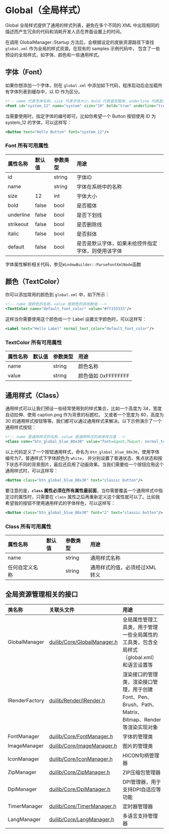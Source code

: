 # Global（全局样式）

Global 全局样式提供了通用的样式列表，避免在多个不同的 XML 中出现相同的描述而产生冗余的代码和消耗开发人员在界面设置上的时间。

在调用 GlobalManager::Startup 方法后，会根据设定的皮肤资源路径下查找 `global.xml` 作为全局的样式资源。在现有的 samples 示例代码中，
包含了一些预设的全局样式，如字体、颜色和一些通用样式。

## 字体（Font）

如果你想添加一个字体，则在 `global.xml` 中添加如下代码，程序启动后会加载所有字体列表到缓存中，以 ID 作为区分。

```xml
<!-- name 代表字体名称，size 代表字体大小，bold 代表是否粗体，underline 代表是否包含下划线 -->
<Font id="system_12" name="system" size="10" bold="true" underline="true"/>
```

当需要使用时，指定字体的编号即可。比如你希望一个 Button 按钮使用 ID 为 system_12 的字体，可以这样写：

```xml
<Button text="Hello Button" font="system_12"/>
```

### Font 所有可用属性

| 属性名称 | 默认值 | 参数类型 | 用途 |
| :--- | :--- | :--- | :--- |
| id | | string | 字体ID |
| name | | string | 字体在系统中的名称 |
| size | 12 | int | 字体大小 |
| bold | false | bool | 是否粗体 |
| underline | false | bool | 是否下划线 |
| strikeout | false | bool | 是否删除线 |
| italic | false | bool | 是否斜体 |
| default | false | bool | 是否是默认字体，如果未给控件指定字体，则使用该字体 |

字体属性解析相关代码，参见`WindowBuilder::ParseFontXmlNode`函数
## 颜色（TextColor）

你可以添加常用的颜色到 `global.xml` 中，如下所示：

```xml
<!-- name 是颜色的名称，value 是颜色的具体数值 -->
<TextColor name="default_font_color" value="#ff333333"/>
```

这样当你需要使用这个颜色给一个 Label 设置文字颜色时，可以这样写：

```xml
<Label text="Hello Label" normal_text_color="default_font_color"/>
```

### TextColor 所有可用属性

| 属性名称 | 默认值 | 参数类型 | 用途 |
| :--- | :--- | :--- | :--- |
| name | | string | 颜色名称 |
| value | | string | 颜色值如 0xFFFFFFFF |

## 通用样式（Class）

通用样式可以让我们预设一些经常使用到的样式集合，比如一个高度为 34，宽度自动拉伸、使用 caption.png 作为背景的标题栏。
又或者一个宽度为 80，高度为 30 的通用样式按钮等等。我们都可以通过通用样式来解决。以下示例演示了一个通用样式按钮：

```xml
<!-- name 是通用样式的名称，value 是通用样式的具体样式值 -->
<Class name="btn_global_blue_80x30" value="font=&quot;7&quot; normal_text_color=&quot;white&quot; normal_image=&quot;file='../public/button/btn_global_blue_80x30_normal.png'&quot; hot_image=&quot;file='../public/button/btn_global_blue_80x30_hovered.png'&quot; pushed_image=&quot;file='../public/button/btn_global_blue_80x30_pushed.png'&quot; disabled_image=&quot;file='../public/button/btn_global_blue_80x30_normal.png' fade='80'&quot;"/>
```

以上代码定义了一个按钮通用样式，命名为 `btn_global_blue_80x30`，使用字体编号为7，普通样式下字体颜色为 `white`，
并分别设置了普通状态、焦点状态和按下状态不同的背景图片，最后还启用了动画效果。当我们需要给一个按钮应用这个通用样式时，可以这样写：

```xml
<Button class="btn_global_blue_80x30" text="classic button"/>
```

要注意的是，**`class` 属性必须在所有属性最前面**，当你需要覆盖一个通用样式中指定过的属性时，只需要在 `class` 属性之后再重新定义这个属性就可以了。比如我希望我的按钮不使用通用样式的字体样色，可以这样写：

```xml
<Button class="btn_global_blue_80x30" font="2" text="classic button"/>
```

### Class 所有可用属性

| 属性名称 | 默认值 | 参数类型 | 用途 |
| :--- | :--- | :--- | :--- |
| name | | string | 通用样式名称 |
| 任何自定义名称 | | string | 通用样式的值，必须经过XML转义 |

## 全局资源管理相关的接口

| 类名称 | 关联头文件| 用途 |
| :--- | :--- | :--- |
| GlobalManager | [duilib/Core/GlobalManager.h](../duilib/Core/GlobalManager.h) | 全局属性管理工具类，用于管理一些全局属性的工具类，包含全局样式（global.xml）和语言设置等 |
| IRenderFactory | [duilib/Render/IRender.h](../duilib/Render/IRender.h) | 渲染接口的管理类，渲染接口管理，用于创建Font、Pen、Brush、Path、Matrix、Bitmap、Render等渲染实现对象 |
| FontManager | [duilib/Core/FontManager.h](../duilib/Core/FontManager.h) | 字体的管理类 |
| ImageManager | [duilib/Core/ImageManager.h](../duilib/Core/ImageManager.h) | 图片的管理类 |
| IconManager | [duilib/Core/IconManager.h](../duilib/Core/IconManager.h) | HICON句柄管理器 |
| ZipManager | [duilib/Core/ZipManager.h](../duilib/Core/ZipManager.h) | ZIP压缩包管理器 |
| DpiManager | [duilib/Core/DpiManager.h](../duilib/Core/DpiManager.h) | DPI管理器，用于支持DPI自适应等功能 |
| TimerManager | [duilib/Core/TimerManager.h](../duilib/Core/TimerManager.h) | 定时器管理器 |
| LangManager | [duilib/Core/LangManager.h](../duilib/Core/LangManager.h) | 多语言支持管理器 |
